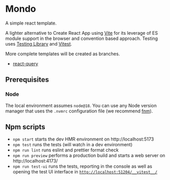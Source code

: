 # Mondo

A simple react template.

A lighter alternative to Create React App using [Vite](https://vitejs.dev/) for its leverage of ES module support in the browser and convention based approach. Testing uses [Testing Library](https://testing-library.com/) and [Vitest](https://vitest.dev/).

More complete templates will be created as branches.

- [react-query](https://github.com/johnhunter/mondo/tree/react-query)

## Prerequisites

### Node

The local environment assumes `node@18`. You can use any Node version manager that uses the `.nvmrc` configuration file (we recommend [fnm](https://fnm.vercel.app/)).

## Npm scripts

- `npm start` starts the dev HMR environment on http://localhost:5173
- `npm test` runs the tests (will watch in a dev environment)
- `npm run lint` runs eslint and prettier format check
- `npm run preview` performs a production build and starts a web server on http://localhost:4173/
- `npm run test-ui` runs the tests, reporting in the console as well as opening the test UI interface in [`http://localhost:51204/__vitest__/`](http://localhost:51204/__vitest__/)

